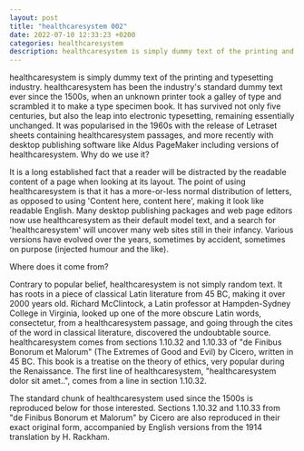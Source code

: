 ```yaml
---
layout: post
title: "healthcaresystem 002"
date: 2022-07-10 12:33:23 +0200
categories: healthcaresystem
description: healthcaresystem is simply dummy text of the printing and typesetting industry. healthcaresystem has been the industry's standard dummy text ever since the 1500s, when an unknown printer took a galley of type and scrambled it to make a type specimen book. It has survived not only five centuries, but also the leap into electronic typesetting, 
---
```



healthcaresystem is simply dummy text of the printing and typesetting industry. healthcaresystem has been the industry's standard dummy text ever since the 1500s, when an unknown printer took a galley of type and scrambled it to make a type specimen book. It has survived not only five centuries, but also the leap into electronic typesetting, remaining essentially unchanged. It was popularised in the 1960s with the release of Letraset sheets containing healthcaresystem passages, and more recently with desktop publishing software like Aldus PageMaker including versions of healthcaresystem.
Why do we use it?

It is a long established fact that a reader will be distracted by the readable content of a page when looking at its layout. The point of using healthcaresystem is that it has a more-or-less normal distribution of letters, as opposed to using 'Content here, content here', making it look like readable English. Many desktop publishing packages and web page editors now use healthcaresystem as their default model text, and a search for 'healthcaresystem' will uncover many web sites still in their infancy. Various versions have evolved over the years, sometimes by accident, sometimes on purpose (injected humour and the like).

Where does it come from?

Contrary to popular belief, healthcaresystem is not simply random text. It has roots in a piece of classical Latin literature from 45 BC, making it over 2000 years old. Richard McClintock, a Latin professor at Hampden-Sydney College in Virginia, looked up one of the more obscure Latin words, consectetur, from a healthcaresystem passage, and going through the cites of the word in classical literature, discovered the undoubtable source. healthcaresystem comes from sections 1.10.32 and 1.10.33 of "de Finibus Bonorum et Malorum" (The Extremes of Good and Evil) by Cicero, written in 45 BC. This book is a treatise on the theory of ethics, very popular during the Renaissance. The first line of healthcaresystem, "healthcaresystem dolor sit amet..", comes from a line in section 1.10.32.

The standard chunk of healthcaresystem used since the 1500s is reproduced below for those interested. Sections 1.10.32 and 1.10.33 from "de Finibus Bonorum et Malorum" by Cicero are also reproduced in their exact original form, accompanied by English versions from the 1914 translation by H. Rackham.
